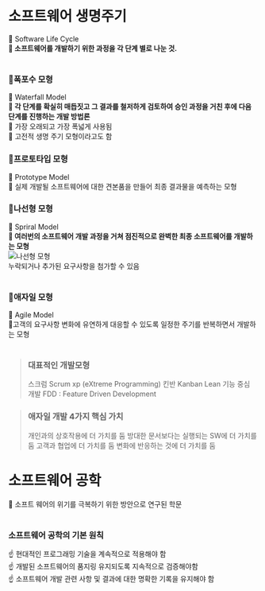 # 소프트웨어 생명주기
🍏 Software Life Cycle <br />
**🍏 소프트웨어를 개발하기 위한 과정을 각 단계 별로 나눈 것.**<br />
<br />
### 🍓폭포수 모형
🍏 Waterfall Model<br />
**🍏 각 단계를 확실히 매듭짓고 그 결과를 철저하게 검토하여 승인 과정을 거친 후에 다음 단계를 진행하는 개발 방법론**<br />
🍏 가장 오래되고 가장 폭넓게 사용됨<br />
🍏 고전적 생명 주기 모형이라고도 함<br />

### 🍓프로토타입 모형
🍏 Prototype Model<br />
🍏 실제 개발될 소프트웨어에 대한 견본품을 만들어 최종 결과물을 예측하는 모형<br />

### 🍓나선형 모형
🍏 Spriral Model<br />
**🍏 여러번의 소프트웨어 개발 과정을 거쳐 점진적으로 완벽한 최종 소프트웨어를 개발하는 모형**<br />
![나선형 모형](https://itwiki.kr/images/2/2a/%EB%82%98%EC%84%A0%ED%98%95%EB%AA%A8%EB%8D%B8.png)<br />
누락되거나 추가된 요구사항을 첨가할 수 있음 <br />
<br />
### 🍓애자일 모형
🍏 Agile Model<br />
🍏고객의 요구사항 변화에 유연하게 대응할 수 있도록 일정한 주기를 반복하면서 개발하는 모형<br />
<br />
> ### 대표적인 개발모형
> 스크럼 Scrum
> xp (eXtreme Programming)
> 킨반 Kanban
> Lean
> 기능 중심 개발 FDD : Feature Driven Development

> ### 애자일 개발 4가지 핵심 가치
> 개인과의 상호작용에 더 가치를 둠
> 방대한 문서보다는 실행되는 SW에 더 가치를 둠
> 고객과 협업에 더 가치를 둠
> 변화에 반응하는 것에 더 가치를 둠

# 소프트웨어 공학
🍏 소프트 웨어의 위기를 극복하기 위한 방안으로 연구된 학문<br />
<br />
### 소프트웨어 공학의 기본 원칙
☝️ 현대적인 프로그래밍 기술을 계속적으로 적용해야 함<br />
☝️ 개발된 소프트웨어의 품지링 유지되도록 지속적으로 검증해야함<br />
☝️ 소프트웨어 개발 관련 사항 및 결과에 대한 명확한 기록을 유지해야 함<br />
